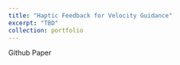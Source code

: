 ```yaml
---
title: "Haptic Feedback for Velocity Guidance"
excerpt: "TBD"
collection: portfolio
---
```


Github
Paper
